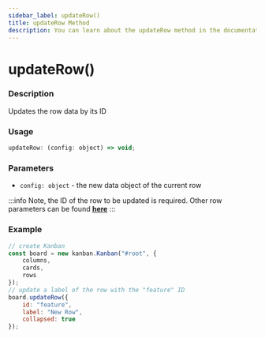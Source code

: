 ```yaml
---
sidebar_label: updateRow()
title: updateRow Method
description: You can learn about the updateRow method in the documentation of the DHTMLX JavaScript Kanban library. Browse developer guides and API reference, try out code examples and live demos, and download a free 30-day evaluation version of DHTMLX Kanban.
---
```


# updateRow()

### Description

Updates the row data by its ID

### Usage

```js
updateRow: (config: object) => void;
```

### Parameters

- `config: object` - the new data object of the current row

:::info
Note, the ID of the row to be updated is required. Other row parameters can be found [**here**](../config/js_kanban_rows_config.md)
:::

### Example

```jsx {8-12}
// create Kanban
const board = new kanban.Kanban("#root", {
	columns,
	cards,
	rows
});
// update a label of the row with the "feature" ID
board.updateRow({
	id: "feature",
	label: "New Row",
	collapsed: true
});
```
